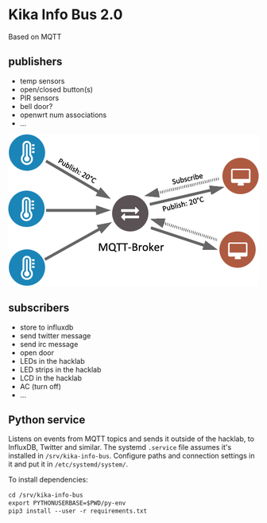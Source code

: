 # Kika Info Bus 2.0

Based on MQTT

## publishers
* temp sensors
* open/closed button(s)
* PIR sensors
* bell door?
* openwrt num associations
* …

![mqtt](mqtt.png "MQTT")

## subscribers
* store to influxdb
* send twitter message
* send irc message
* open door
* LEDs in the hacklab
* LED strips in the hacklab
* LCD in the hacklab
* AC (turn off)
* …

## Python service

Listens on events from MQTT topics and sends it outside of the hacklab, to InfluxDB, Twitter and similar.
The systemd `.service` file assumes it's installed in `/srv/kika-info-bus`.
Configure paths and connection settings in it and put it in `/etc/systemd/system/`.

To install dependencies:
```
cd /srv/kika-info-bus
export PYTHONUSERBASE=$PWD/py-env
pip3 install --user -r requirements.txt
```

